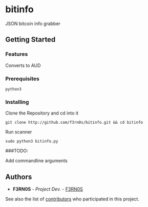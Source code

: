 # bitinfo

JSON bitcoin info grabber

## Getting Started

### Features

Converts to AUD

### Prerequisites

```
python3
```

### Installing

Clone the Repository and cd into it

```
git clone http://github.com/f3rn0s/bitinfo.git && cd bitinfo
```

Run scanner

```
sudo python3 bitinfo.py
```

###TODO:

Add commandline arguments

## Authors

* **F3RN0S** - *Project Dev.* - [F3RN0S](https://github.com/f3rn0s)

See also the list of [contributors](https://github.com/f3rn0s/bitinfo/contributors) who participated in this project.

